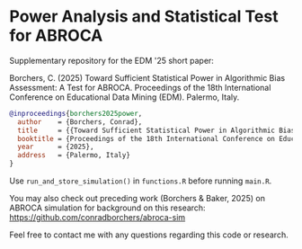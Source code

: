# Power Analysis and Statistical Test for ABROCA

Supplementary repository for the EDM '25 short paper:

Borchers, C. (2025) Toward Sufficient Statistical Power in Algorithmic Bias Assessment: A Test for ABROCA. Proceedings of the 18th International Conference on Educational Data Mining (EDM). Palermo, Italy.

```bibtex
@inproceedings{borchers2025power,
  author    = {Borchers, Conrad},
  title     = {{Toward Sufficient Statistical Power in Algorithmic Bias Assessment: A Test for ABROCA}},
  booktitle = {Proceedings of the 18th International Conference on Educational Data Mining (EDM)},
  year      = {2025},
  address   = {Palermo, Italy}
}
```

Use `run_and_store_simulation()` in `functions.R` before running `main.R`.

You may also check out preceding work (Borchers & Baker, 2025) on ABROCA simulation for background on this research:
https://github.com/conradborchers/abroca-sim

Feel free to contact me with any questions regarding this code or research.
